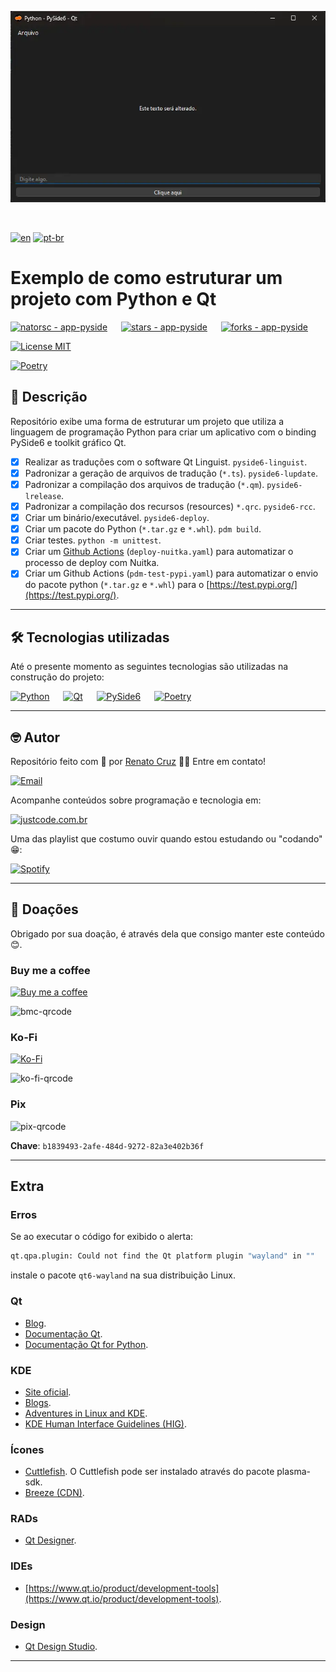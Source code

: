 ![Exemplo de aplicativo feito com Python e PySide6](./docs/images/app-python-pyside-qt.pt-br.webp "Exemplo de aplicativo feito com Python e PySide6")

<br>

[![en](https://img.shields.io/badge/lang-en-darkred.svg)](./README.md)
[![pt-br](https://img.shields.io/badge/lang-pt--br-darkgreen.svg)](./README.md.pt-br.md)

# Exemplo de como estruturar um projeto com Python e Qt

[![natorsc - app-pyside](https://img.shields.io/static/v1?label=natorsc&message=app-pyside&color=blue&logo=github)](https://github.com/natorsc/app-pyside "Ir para o repositório.")
&emsp;
[![stars - app-pyside](https://img.shields.io/github/stars/natorsc/app-pyside?style=social)](https://github.com/natorsc/app-pyside)
&emsp;
[![forks - app-pyside](https://img.shields.io/github/forks/natorsc/app-pyside?style=social)](https://github.com/natorsc/app-pyside)

[![License MIT](https://img.shields.io/static/v1?label=License&message=MIT&color=blue)](https://badges.mit-license.org/)

[![Poetry](https://img.shields.io/endpoint?url=https://python-poetry.org/badge/v0.json)](https://python-poetry.org/)

## 📝 Descrição

Repositório exibe uma forma de estruturar um projeto que utiliza a linguagem de programação Python para criar um aplicativo com o binding PySide6 e toolkit gráfico Qt.

- [x] Realizar as traduções com o software Qt Linguist. `pyside6-linguist`.
- [x] Padronizar a geração de arquivos de tradução (`*.ts`). `pyside6-lupdate`.
- [x] Padronizar a compilação dos arquivos de tradução (`*.qm`). `pyside6-lrelease`.
- [x] Padronizar a compilação dos recursos (resources) `*.qrc`. `pyside6-rcc`.
- [x] Criar um binário/executável. `pyside6-deploy`.
- [x] Criar um pacote do Python (`*.tar.gz` e `*.whl`). `pdm build`.
- [x] Criar testes. `python -m unittest`.
- [x] Criar um [Github Actions](https://github.com/features/actions) (`deploy-nuitka.yaml`) para automatizar o processo de deploy com Nuitka.
- [x] Criar um Github Actions (`pdm-test-pypi.yaml`) para automatizar o envio do pacote python (`*.tar.gz` e `*.whl`) para o [https://test.pypi.org/](https://test.pypi.org/).

---

## 🛠 Tecnologias utilizadas

Até o presente momento as seguintes tecnologias são utilizadas na construção do projeto:

[![Python](https://img.shields.io/badge/-Python-blue?logo=python&logoColor=white)](https://www.python.org/ "Ir para o site.")
&emsp;
[![Qt](https://img.shields.io/badge/-Qt-blue?logo=qt&logoColor=white)](https://www.qt.io/ "Ir para o site.")
&emsp;
[![PySide6](https://img.shields.io/badge/-PySide6-blue?logo=pypi&logoColor=white)](https://pypi.org/project/PySide6/ "Ir para o PyPi.")
&emsp;
[![Poetry](https://img.shields.io/endpoint?url=https://python-poetry.org/badge/v0.json)](https://python-poetry.org/)

---

## 🤓 Autor

Repositório feito com 💙 por [Renato Cruz](https://github.com/natorsc) 🤜🤛 Entre em contato!

[![Email](https://img.shields.io/badge/-Email-blueviolet?logo=gmail&logoColor=white)](mailto:natorsc@gmail.com "Enviar email.")

Acompanhe conteúdos sobre programação e tecnologia em:

[![justcode.com.br](https://img.shields.io/badge/-justcode.com.br-grey?logo=wordpress&logoColor=white)](https://justcode.com.br/ "Ir para o site.")

Uma das playlist que costumo ouvir quando estou estudando ou "codando" 😁:

[![Spotify](https://img.shields.io/badge/-Spotify-darkgreen?logo=spotify&logoColor=white)](https://open.spotify.com/playlist/1xf3u29puXlnrWO7MsaHL5?si=A-LgwRJXSvOno_e6trpi5w&utm_source=copy-link "Acessar playlist.")

---

## 💝 Doações

Obrigado por sua doação, é através dela que consigo manter este conteúdo 😊.

### Buy me a coffee

[![Buy me a coffee](https://img.shields.io/badge/-Buy%20me%20a%20coffee-red?logo=buymeacoffee&logoColor=white)](https://www.buymeacoffee.com/natorsc "Ajude a manter este projeto com uma doação.")

<img alt="bmc-qrcode" src="https://justcode.com.br/wp-content/uploads/2024/05/bmc-qrcode.webp" title="Ajude a manter este projeto com uma doação." width="150"/>

### Ko-Fi

[![Ko-Fi](https://img.shields.io/badge/-Ko%20Fi-orange?logo=ko-fi&logoColor=white)](https://ko-fi.com/natorsc "Ajude a manter este projeto com uma doação.")

<img alt="ko-fi-qrcode" src="https://justcode.com.br/wp-content/uploads/2024/05/ko-fi-qrcode.webp" title="Ajude a manter este projeto com uma doação." width="150"/>

### Pix

<img alt="pix-qrcode" src="https://justcode.com.br/wp-content/uploads/2024/05/pix-qrcode.webp" title="Ajude a manter este projeto com uma doação." width="150"/>

**Chave**: `b1839493-2afe-484d-9272-82a3e402b36f`

---

## Extra

### Erros

Se ao executar o código for exibido o alerta:

```bash
qt.qpa.plugin: Could not find the Qt platform plugin "wayland" in ""
```

instale o pacote `qt6-wayland` na sua distribuição Linux.

### Qt

- [Blog](https://www.qt.io/blog).
- [Documentação Qt](https://doc.qt.io/).
- [Documentação Qt for Python](https://doc.qt.io/qtforpython-6/).

### KDE

- [Site oficial](https://kde.org/).
- [Blogs](https://blogs.kde.org/).
- [Adventures in Linux and KDE](https://pointieststick.com/).
- [KDE Human Interface Guidelines (HIG)](https://develop.kde.org/hig/).

### Ícones

- [Cuttlefish](https://develop.kde.org/docs/features/icons/). O Cuttlefish pode ser instalado através do pacote plasma-sdk.
- [Breeze (CDN)](https://cdn.kde.org/breeze-icons/icons.html).

### RADs

- [Qt Designer](https://doc.qt.io/qt-6/qtdesigner-manual.html).

### IDEs

- [https://www.qt.io/product/development-tools](https://www.qt.io/product/development-tools).

### Design

- [Qt Design Studio](https://www.qt.io/product/ui-design-tools).

---
